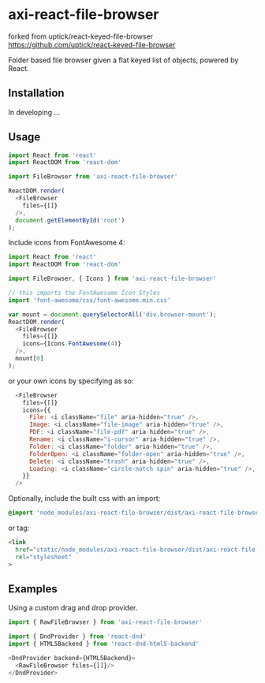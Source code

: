 # axi-react-file-browser
forked from uptick/react-keyed-file-browser
https://github.com/uptick/react-keyed-file-browser

Folder based file browser given a flat keyed list of objects, powered by React.

## Installation

In developing ...

<!--Install the package with npm:

```bash
# NPM
npm install axi-react-file-browser

# Yarn
yarn add axi-react-file-browser
```-->

## Usage

```javascript
import React from 'react'
import ReactDOM from 'react-dom'

import FileBrowser from 'axi-react-file-browser'

ReactDOM.render(
  <FileBrowser
    files={[]}
  />,
  document.getElementById('root')
);
```

Include icons from FontAwesome 4:

```javascript
import React from 'react'
import ReactDOM from 'react-dom'

import FileBrowser, { Icons } from 'axi-react-file-browser'

// this imports the FontAwesome Icon Styles
import 'font-awesome/css/font-awesome.min.css'

var mount = document.querySelectorAll('div.browser-mount');
ReactDOM.render(
  <FileBrowser
    files={[]}
    icons={Icons.FontAwesome(4)}
  />,
  mount[0]
);
```

or your own icons by specifying as so:
```javascript
  <FileBrowser
    files={[]}
    icons={{
      File: <i className="file" aria-hidden="true" />,
      Image: <i className="file-image" aria-hidden="true" />,
      PDF: <i className="file-pdf" aria-hidden="true" />,
      Rename: <i className="i-cursor" aria-hidden="true" />,
      Folder: <i className="folder" aria-hidden="true" />,
      FolderOpen: <i className="folder-open" aria-hidden="true" />,
      Delete: <i className="trash" aria-hidden="true" />,
      Loading: <i className="circle-notch spin" aria-hidden="true" />,
    }}
  />
```

Optionally, include the built css with an import:

```scss
@import 'node_modules/axi-react-file-browser/dist/axi-react-file-browser.css';
```
or tag:

```html
<link
  href="static/node_modules/axi-react-file-browser/dist/axi-react-file-browser.css"
  rel="stylesheet"
>
```
## Examples

Using a custom drag and drop provider.
```javascript
import { RawFileBrowser } from 'axi-react-file-browser'

import { DndProvider } from 'react-dnd'
import { HTML5Backend } from 'react-dnd-html5-backend'

<DndProvider backend={HTML5Backend}>
  <RawFileBrowser files={[]}/>
</DndProvider>
```
